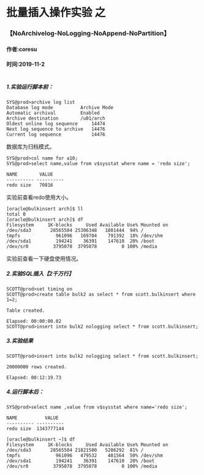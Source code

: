 # 批量插入操作实验  之
### 【NoArchivelog-NoLogging-NoAppend-NoPartition】
#### 作者:coresu  
#### 时间:2019-11-2  
#  


##### 1.实验运行脚本前：
```
SYS@prod>archive log list
Database log mode          Archive Mode
Automatic archival         Enabled
Archive destination        /u01/arch
Oldest online log sequence     14474
Next log sequence to archive   14476
Current log sequence           14476
```
数据库为归档模式。
```
SYS@prod>col name for a10;
SYS@prod>select name,value from v$sysstat where name = 'redo size';

NAME        VALUE
---------- ----------
redo size   70816
```
实验前查看redo使用大小。
```
[oracle@bulkinsert arch]$ ll
total 0
[oracle@bulkinsert arch]$ df
Filesystem     1K-blocks     Used Available Use% Mounted on
/dev/sda3       28565504 25306348   1801444  94% /
tmpfs             961096   169704    791392  18% /dev/shm
/dev/sda1         194241    36391    147610  20% /boot
/dev/sr0         3795078  3795078         0 100% /media
```
实验前查看一下硬盘使用情况。



##### 2.实验SQL插入【2千万行】
```
SCOTT@prod>set timing on
SCOTT@prod>create table bulk2 as select * from scott.bulkinsert where 1=2;

Table created.

Elapsed: 00:00:00.02
SCOTT@prod>insert into bulk2 nologging select * from scott.bulkinsert;
```



##### 3.实验结果
```
SCOTT@prod>insert into bulk2 nologging select * from scott.bulkinsert;

20000000 rows created.

Elapsed: 00:12:19.73
```


##### 4.运行脚本后：   
```
SYS@prod>select name ,value from v$sysstat where name='redo size';

NAME          VALUE
---------- ----------
redo size  1343777144
```  


```
[oracle@bulkinsert ~]$ df
Filesystem     1K-blocks     Used Available Use% Mounted on
/dev/sda3       28565504 21821500   5286292  81% /
tmpfs             961096   479532    481564  50% /dev/shm
/dev/sda1         194241    36391    147610  20% /boot
/dev/sr0         3795078  3795078         0 100% /media
```



